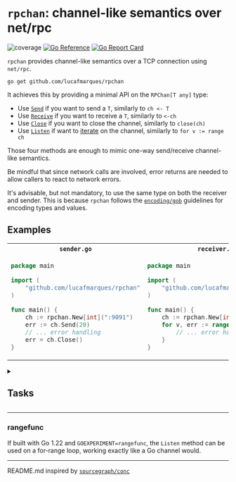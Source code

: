 # `rpchan`: channel-like semantics over net/rpc
![coverage](https://img.shields.io/badge/coverage-96.2%25-brightgreen)
[![Go Reference](https://pkg.go.dev/badge/github.com/lucafmarques/rpchan.svg)](https://pkg.go.dev/github.com/lucafmarques/rpchan)
[![Go Report Card](https://goreportcard.com/badge/github.com/lucafmarques/rpchan)](https://goreportcard.com/report/github.com/lucafmarques/rpchan)

`rpchan` provides channel-like semantics over a TCP connection using `net/rpc`.

```
go get github.com/lucafmarques/rpchan
```

It achieves this by providing a minimal API on the `RPChan[T any]` type: 
- Use [`Send`](https://pkg.go.dev/github.com/lucafmarques/rpchan#RPChan.Send) if you want to send a `T`, similarly to `ch <- T`
- Use [`Receive`](https://pkg.go.dev/github.com/lucafmarques/rpchan#RPChan.Receive) if you want to receive a `T`, similarly to `<-ch`
- Use [`Close`](https://pkg.go.dev/github.com/lucafmarques/rpchan#RPChan.Close) if you want to close the channel, similarly to `close(ch)`
- Use [`Listen`](https://pkg.go.dev/github.com/lucafmarques/rpchan#RPChan.Listen) if want to [iterate](#rangefunc) on the channel, similarly to `for v := range ch`

Those four methods are enough to mimic one-way send/receive channel-like semantics. 

Be mindful that since network calls are involved, error returns are needed to allow callers to react to network errors.

It's advisable, but not mandatory, to use the same type on both the receiver and sender. This is because `rpchan` follows the [`encoding/gob`](https://pkg.go.dev/encoding/gob#hdr-Types_and_Values) guidelines for encoding types and values.

## Examples
<table>
<tr>
<th><code>sender.go</code></th>
<th><code>receiver.go</code></th>
</tr>
<tr>
<td>
  
```go
package main

import (
    "github.com/lucafmarques/rpchan"
)

func main() {
    ch := rpchan.New[int](":9091")
    err := ch.Send(20)
    // ... error handling
    err = ch.Close()
}
```
</td>
<td>
  
```go
package main

import (
    "github.com/lucafmarques/rpchan"
)

func main() {
    ch := rpchan.New[int](":9091", 100)
    for v, err := range ch.Listen() {
        // ... error handling + use v
    }
}
```
</td>
</tr>
</table>



<details>
<summary>

## Tasks
</summary>

This project uses [`xc`](https://github.com/joerdav/xc) for executing tasks, below are the tasks that you can e**x**e**c**ute, and _exactly_ what they do.

### test

Test the whole package or any of its test functions matching the string input.

inputs: FUNC,FLAG  
env: FUNC=  
env: FLAG=  
```bash
export GOEXPERIMENT=rangefunc

if test -n "$FUNC"; then RUN="-run $FUNC"; fi
if test -n "$FLAG"; then FLG="-$FLAG"; fi
go test ./... $RUN $FLG
```

### coverage

Generate test coverage and open an HTML of it on the default browser.

inputs: OPEN  
env: OPEN=yes  
```bash
export GOEXPERIMENT=rangefunc

go test -v -coverprofile=coverage.out ./... && \
go tool cover -html coverage.out -o coverage.html
go tool cover -func=coverage.out -o=coverage.out
if [ "$OPEN" = "yes" ]; then xdg-open coverage.html; fi
```

### tag

Creates new major|minor|patch tag.

requires: test  
inputs: VERSION  
env: VERSION=patch  
```bash
git fetch --tags || true

CURR_VERSION=`git describe --abbrev=0 --tags 2>/dev/null`
SPLITS=(${CURR_VERSION//./ })
MAJOR=${SPLITS[0]//v}
MINOR=${SPLITS[1]}
PATCH=${SPLITS[2]}

case $VERSION in
    major) MAJOR=$((MAJOR+1)) && MINOR=0 && PATCH=0 ;;
    minor) MINOR=$((MINOR+1)) && PATCH=0 ;;
    patch) PATCH=$((PATCH+1)) ;;
esac 

TAG="v$MAJOR.$MINOR.$PATCH"
git tag -s $TAG -m "tag($VERSION): Release version $TAG"
```
</details>

---

### rangefunc
If built with Go 1.22 and `GOEXPERIMENT=rangefunc`, the `Listen` method can be used on a for-range loop, working exactly like a Go channel would.

---

README.md inspired by [`sourcegraph/conc`](https://github.com/sourcegraph/conc)
